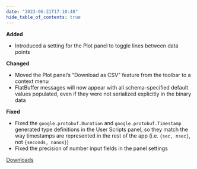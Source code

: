 ```yaml
---
date: "2023-06-21T17:10:48"
hide_table_of_contents: true
---
```

**Added**
- Introduced a setting for the Plot panel to toggle lines between data points

**Changed**
- Moved the Plot panel’s “Download as CSV” feature from the toolbar to a context menu
- FlatBuffer messages will now appear with all schema-specified default values populated, even if they were not serialized explicitly in the binary data

**Fixed**
- Fixed the `google.protobuf.Duration` and `google.protobuf.Timestamp` generated type definitions in the User Scripts panel, so they match the way timestamps are represented in the rest of the app (i.e. `{sec, nsec}`, not `{seconds, nanos}`)
- Fixed the precision of number input fields in the panel settings 


[Downloads](https://github.com/foxglove/studio/releases/tag/v1.58.0)
